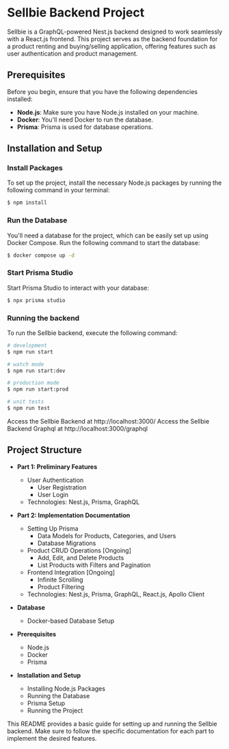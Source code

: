 # Sellbie Backend Project

Sellbie is a GraphQL-powered Nest.js backend designed to work seamlessly with a React.js frontend. This project serves as the backend foundation for a product renting and buying/selling application, offering features such as user authentication and product management.

## Prerequisites
Before you begin, ensure that you have the following dependencies installed:

- **Node.js**: Make sure you have Node.js installed on your machine.
- **Docker**: You'll need Docker to run the database.
- **Prisma**: Prisma is used for database operations.

## Installation and Setup

### Install Packages
To set up the project, install the necessary Node.js packages by running the following command in your terminal:

```bash
$ npm install
```

### Run the Database

You'll need a database for the project, which can be easily set up using Docker Compose. Run the following command to start the database:

```bash
$ docker compose up -d
```

### Start Prisma Studio

Start Prisma Studio to interact with your database:

```bash
$ npx prisma studio
```

### Running the backend

To run the Sellbie backend, execute the following command:


```bash
# development
$ npm run start

# watch mode
$ npm run start:dev

# production mode
$ npm run start:prod

# unit tests
$ npm run test
```

Access the Sellbie Backend at http://localhost:3000/
Access the Sellbie Backend Graphql at http://localhost:3000/graphql

## Project Structure

- **Part 1: Preliminary Features**
  - User Authentication
    - User Registration
    - User Login
  - Technologies: Nest.js, Prisma, GraphQL

- **Part 2: Implementation Documentation**
  - Setting Up Prisma
    - Data Models for Products, Categories, and Users
    - Database Migrations
  - Product CRUD Operations [Ongoing]
    - Add, Edit, and Delete Products
    - List Products with Filters and Pagination
  - Frontend Integration [Ongoing]
    - Infinite Scrolling
    - Product Filtering
  - Technologies: Nest.js, Prisma, GraphQL, React.js, Apollo Client

- **Database**
  - Docker-based Database Setup

- **Prerequisites**
  - Node.js
  - Docker
  - Prisma

- **Installation and Setup**
  - Installing Node.js Packages
  - Running the Database
  - Prisma Setup
  - Running the Project

This README provides a basic guide for setting up and running the Sellbie backend. Make sure to follow the specific documentation for each part to implement the desired features.